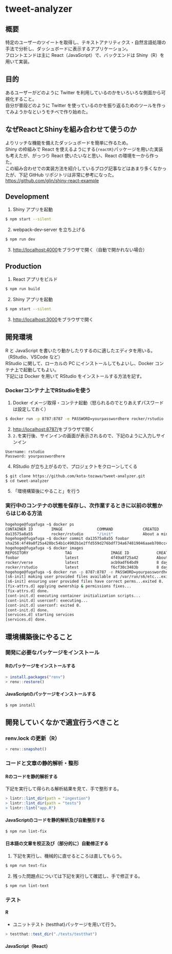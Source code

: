# tweet-analyzer
## 概要
特定のユーザーのツイートを取得し、テキストアナリティクス・自然言語処理の手法で分析し、ダッシュボードに表示するアプリケーション。\
フロントエンドは主に React（JavaScript）で、バックエンドは Shiny（R）を用いて実装。

## 目的
あるユーザーがどのように Twitter を利用しているのかをいろいろな側面から可視化すること。\
自分が普段どのように Twitter を使っているのかを振り返るためのツールを作ってみようかなというモチベで作り始めた。

## なぜReactとShinyを組み合わせて使うのか
よりリッチな機能を備えたダッシュボードを簡単に作るため。\
Shiny の枠組みで React を使えるようにする`{reactR}`パッケージを用いた実装も考えたが、がっつり React 使いたいなと思い、React の環境を一から作った。\
この組み合わせでの実装方法を紹介しているブログ記事などはあまり多くなかったが、下記 GitHub リポジトリは非常に参考になった。\
https://github.com/glin/shiny-react-example

## Development
1. Shiny アプリを起動
```bash
$ npm start --silent
```
2. webpack-dev-server を立ち上げる
```bash
$ npm run dev
```
3. [http://localhost:4000](http://localhost:4000)をブラウザで開く（自動で開かれない場合）

## Production
1. React アプリをビルド
```bash
$ npm run build
```
2. Shiny アプリを起動
```bash
$ npm start --silent
```
3. [http://localhost:3000](http://localhost:3000)をブラウザで開く

## 開発環境
R と JavaScript を書いたり動かしたりするのに適したエディタを用いる。（RStudio、VSCode など）\
RStudio に関して、ローカルの PC にインストールしてもよいし、Docker コンテナ上で起動してもよい。\
下記には Docker を用いて RStudio をインストールする方法を記す。

### Dockerコンテナ上でRStudioを使う
1. Docker イメージ取得・コンテナ起動（怒られるのでとりあえずパスワードは設定しておく）
```bash
$ docker run -p 8787:8787 -e PASSWORD=yourpasswordhere rocker/rstudio
```
2. [http://localhost:8787/](http://localhost:8787/)をブラウザで開く
3. `2.`を実行後、サインインの画面が表示されるので、下記のように入力しサインイン
```
Username: rstudio
Password: yourpasswordhere
```
4. RStudio が立ち上がるので、プロジェクトをクローンしてくる
```bash
$ git clone https://github.com/kota-tozawa/tweet-analyzer.git
$ cd tweet-analyzer
```
5. 「環境構築後にやること」を行う

### 実行中のコンテナの状態を保存し、次作業するときに以前の状態からはじめる方法
```bash
hogehoge@fugafuga ~$ docker ps
CONTAINER ID        IMAGE               COMMAND             CREATED              STATUS              PORTS                    NAMES
da13575a8a55        rocker/rstudio      "/init"             About a minute ago   Up About a minute   0.0.0.0:8787->8787/tcp   interesting_williams
hogehoge@fugafuga ~$ docker commit da13575a8a55 foobar
sha256:4f49a8f25a428bc54b1c4902b1e2ffd559d276bdf734a674819046aaeb700cc4
hogehoge@fugafuga ~$ docker images
REPOSITORY                TAG                 IMAGE ID            CREATED              SIZE
foobar                    latest              4f49a8f25a42        About a minute ago   1.9GB
rocker/verse              latest              acb9adf64bd9        8 days ago           3.62GB
rocker/rstudio            latest              f6cf30c3483b        8 days ago           1.9GB
hogehoge@fugafuga ~$ docker run -p 8787:8787 -e PASSWORD=yourpasswordhere foobar
[s6-init] making user provided files available at /var/run/s6/etc...exited 0.
[s6-init] ensuring user provided files have correct perms...exited 0.
[fix-attrs.d] applying ownership & permissions fixes...
[fix-attrs.d] done.
[cont-init.d] executing container initialization scripts...
[cont-init.d] userconf: executing...
[cont-init.d] userconf: exited 0.
[cont-init.d] done.
[services.d] starting services
[services.d] done.
```

## 環境構築後にやること

### 開発に必要なパッケージをインストール

#### Rのパッケージをインストールする
```R
> install.packages("renv")
> renv::restore()
```

#### JavaScriptのパッケージをインストールする
```bash
$ npm install
```

## 開発していくなかで適宜行うべきこと

### renv.lock の更新（R）
```R
> renv::snapshot()
```

### コードと文章の静的解析・整形

#### Rのコードを静的解析する
下記を実行して得られる解析結果を見て、手で整形する。
```R
> lintr::lint_dir(path = "ingestion")
> lintr::lint_dir(path = "tests")
> lintr::lint("app.R")
```

#### JavaScriptのコードを静的解析及び自動整形する
```bash
$ npm run lint-fix
```

#### 日本語の文章を校正及び（部分的に）自動修正する
1. 下記を実行し、機械的に直せるところは直してもらう。
```bash
$ npm run text-fix
```
2. 残った問題点については下記を実行して確認し、手で修正する。
```bash
$ npm run lint-text
```

### テスト

#### R
- ユニットテスト
{testthat}パッケージを用いて行う。
```R
> testthat::test_dir("./tests/testthat")
```

#### JavaScript（React）
